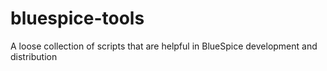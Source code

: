 # bluespice-tools
A loose collection of scripts that are helpful in BlueSpice development and distribution
